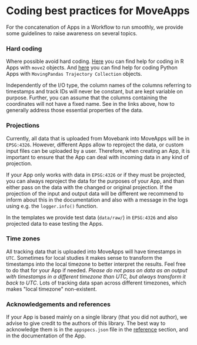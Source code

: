 # Coding best practices for MoveApps

For the concatenation of Apps in a Workflow to run smoothly, we provide some guidelines to raise awareness on several topics.

### Hard coding
Where possible avoid hard coding. [Here](programing_move2.md) you can find help for coding in R Apps with `move2` objects. And [here](movingPandas_colnames.md) you can find help for coding Python Apps with `MovingPandas Trajectory Collection` objects.

Independently of the I/O type, the column names of the columns referring to timestamps and track IDs will never be constant, but are kept variable on purpose. Further, you can assume that the columns containing the coordinates will not have a fixed name. See in the links above, how to generally address those essential properties of the data.

### Projections
Currently, all data that is uploaded from Movebank into MoveApps will be in `EPSG:4326`. However, different Apps allow to reproject the data, or custom input files can be uploaded by a user. Therefore, when creating an App, it is important to ensure that the App can deal with incoming data in any kind of projection.

If your App only works with data in `EPSG:4326` or if they must be projected, you can always reproject the data for the purposes of your App, and than either pass on the data with the changed or original projection. If the projection of the input and output data will be different we recommend to inform about this in the documentation and also with a message in the logs using e.g. the `logger.info()` function.

In the templates we provide test data (`data/raw/`) in `EPSG:4326` and also projected data to ease testing the Apps. 

### Time zones
All tracking data that is uploaded into MoveApps will have timestamps in `UTC`. Sometimes for local studies it makes sense to transform the timestamps into the local timezone to better interpret the results. Feel free to do that for your App if needed. *Please do not pass on data as an output with timestamps in a different timezone than UTC, but always transform it back to UTC*. Lots of tracking data span across different timezones, which makes "local timezone" non-existent.

### Acknowledgements and references
If your App is based mainly on a single library (that you did not author), we advise to give credit to the authors of this library. The best way to acknowledge them is in the `appspecs.json` file in the [reference](appspec/current/references_appspec.md) section, and in the documentation of the App. 
